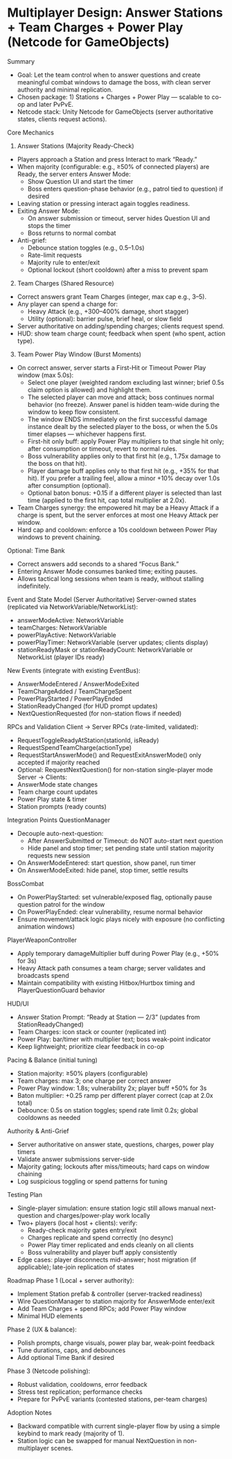 # Multiplayer Design: Answer Stations + Team Charges + Power Play (Netcode for GameObjects)

Summary
- Goal: Let the team control when to answer questions and create meaningful combat windows to damage the boss, with clean server authority and minimal replication.
- Chosen package: 1) Stations + Charges + Power Play — scalable to co-op and later PvPvE.
- Netcode stack: Unity Netcode for GameObjects (server authoritative states, clients request actions).

Core Mechanics
1) Answer Stations (Majority Ready-Check)
- Players approach a Station and press Interact to mark “Ready.”
- When majority (configurable: e.g., ≥50% of connected players) are Ready, the server enters Answer Mode:
  - Show Question UI and start the timer
  - Boss enters question-phase behavior (e.g., patrol tied to question) if desired
- Leaving station or pressing interact again toggles readiness.
- Exiting Answer Mode:
  - On answer submission or timeout, server hides Question UI and stops the timer
  - Boss returns to normal combat
- Anti-grief:
  - Debounce station toggles (e.g., 0.5–1.0s)
  - Rate-limit requests
  - Majority rule to enter/exit
  - Optional lockout (short cooldown) after a miss to prevent spam

2) Team Charges (Shared Resource)
- Correct answers grant Team Charges (integer, max cap e.g., 3–5).
- Any player can spend a charge for:
  - Heavy Attack (e.g., +300–400% damage, short stagger)
  - Utility (optional): barrier pulse, brief heal, or slow field
- Server authoritative on adding/spending charges; clients request spend.
- HUD: show team charge count; feedback when spent (who spent, action type).

3) Team Power Play Window (Burst Moments)
- On correct answer, server starts a First-Hit or Timeout Power Play window (max 5.0s):
  - Select one player (weighted random excluding last winner; brief 0.5s claim option is allowed) and highlight them.
  - The selected player can move and attack; boss continues normal behavior (no freeze). Answer panel is hidden team-wide during the window to keep flow consistent.
  - The window ENDS immediately on the first successful damage instance dealt by the selected player to the boss, or when the 5.0s timer elapses — whichever happens first.
  - First-hit only buff: apply Power Play multipliers to that single hit only; after consumption or timeout, revert to normal rules.
  - Boss vulnerability applies only to that first hit (e.g., 1.75x damage to the boss on that hit).
  - Player damage buff applies only to that first hit (e.g., +35% for that hit). If you prefer a trailing feel, allow a minor +10% decay over 1.0s after consumption (optional).
  - Optional baton bonus: +0.15 if a different player is selected than last time (applied to the first hit, cap total multiplier at 2.0x).
- Team Charges synergy: the empowered hit may be a Heavy Attack if a charge is spent, but the server enforces at most one Heavy Attack per window.
- Hard cap and cooldown: enforce a 10s cooldown between Power Play windows to prevent chaining.


Optional: Time Bank
- Correct answers add seconds to a shared “Focus Bank.”
- Entering Answer Mode consumes banked time; exiting pauses.
- Allows tactical long sessions when team is ready, without stalling indefinitely.

Event and State Model (Server Authoritative)
Server-owned states (replicated via NetworkVariable/NetworkList):
- answerModeActive: NetworkVariable<bool>
- teamCharges: NetworkVariable<int>
- powerPlayActive: NetworkVariable<bool>
- powerPlayTimer: NetworkVariable<float> (server updates; clients display)
- stationReadyMask or stationReadyCount: NetworkVariable<int> or NetworkList<ulong> (player IDs ready)

New Events (integrate with existing EventBus):
- AnswerModeEntered / AnswerModeExited
- TeamChargeAdded / TeamChargeSpent
- PowerPlayStarted / PowerPlayEnded
- StationReadyChanged (for HUD prompt updates)
- NextQuestionRequested (for non-station flows if needed)

RPCs and Validation
Client → Server RPCs (rate-limited, validated):
- RequestToggleReadyAtStation(stationId, isReady)
- RequestSpendTeamCharge(actionType)
- RequestStartAnswerMode() and RequestExitAnswerMode() only accepted if majority reached
- Optional: RequestNextQuestion() for non-station single-player mode
Server → Clients:
- AnswerMode state changes
- Team charge count updates
- Power Play state & timer
- Station prompts (ready counts)

Integration Points
QuestionManager
- Decouple auto-next-question:
  - After AnswerSubmitted or Timeout: do NOT auto-start next question
  - Hide panel and stop timer; set pending state until station majority requests new session
- On AnswerModeEntered: start question, show panel, run timer
- On AnswerModeExited: hide panel, stop timer, settle results

BossCombat
- On PowerPlayStarted: set vulnerable/exposed flag, optionally pause question patrol for the window
- On PowerPlayEnded: clear vulnerability, resume normal behavior
- Ensure movement/attack logic plays nicely with exposure (no conflicting animation windows)

PlayerWeaponController
- Apply temporary damageMultiplier buff during Power Play (e.g., +50% for 3s)
- Heavy Attack path consumes a team charge; server validates and broadcasts spend
- Maintain compatibility with existing Hitbox/Hurtbox timing and PlayerQuestionGuard behavior

HUD/UI
- Answer Station Prompt: “Ready at Station — 2/3” (updates from StationReadyChanged)
- Team Charges: icon stack or counter (replicated int)
- Power Play: bar/timer with multiplier text; boss weak-point indicator
- Keep lightweight; prioritize clear feedback in co-op

Pacing & Balance (initial tuning)
- Station majority: ≥50% players (configurable)
- Team charges: max 3; one charge per correct answer
- Power Play window: 1.8s; vulnerability 2x; player buff +50% for 3s
- Baton multiplier: +0.25 ramp per different player correct (cap at 2.0x total)
- Debounce: 0.5s on station toggles; spend rate limit 0.2s; global cooldowns as needed

Authority & Anti-Grief
- Server authoritative on answer state, questions, charges, power play timers
- Validate answer submissions server-side
- Majority gating; lockouts after miss/timeouts; hard caps on window chaining
- Log suspicious toggling or spend patterns for tuning

Testing Plan
- Single-player simulation: ensure station logic still allows manual next-question and charges/power-play work locally
- Two+ players (local host + clients): verify:
  - Ready-check majority gates entry/exit
  - Charges replicate and spend correctly (no desync)
  - Power Play timer replicated and ends cleanly on all clients
  - Boss vulnerability and player buff apply consistently
- Edge cases: player disconnects mid-answer; host migration (if applicable); late-join replication of states

Roadmap
Phase 1 (Local + server authority):
- Implement Station prefab & controller (server-tracked readiness)
- Wire QuestionManager to station majority for AnswerMode enter/exit
- Add Team Charges + spend RPCs; add Power Play window
- Minimal HUD elements

Phase 2 (UX & balance):
- Polish prompts, charge visuals, power play bar, weak-point feedback
- Tune durations, caps, and debounces
- Add optional Time Bank if desired

Phase 3 (Netcode polishing):
- Robust validation, cooldowns, error feedback
- Stress test replication; performance checks
- Prepare for PvPvE variants (contested stations, per-team charges)

Adoption Notes
- Backward compatible with current single-player flow by using a simple keybind to mark ready (majority of 1).
- Station logic can be swapped for manual NextQuestion in non-multiplayer scenes.